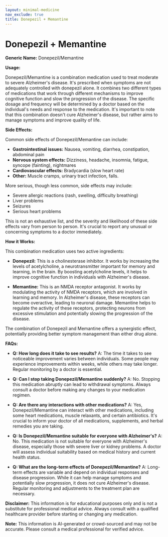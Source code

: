 ```yaml
---
layout: minimal-medicine
nav_exclude: true
title: Donepezil + Memantine
---
```


# Donepezil + Memantine

**Generic Name:** Donepezil/Memantine

**Usage:**

Donepezil/Memantine is a combination medication used to treat moderate to severe Alzheimer's disease.  It's prescribed when symptoms are not adequately controlled with donepezil alone.  It combines two different types of medications that work through different mechanisms to improve cognitive function and slow the progression of the disease.  The specific dosage and frequency will be determined by a doctor based on the individual's needs and response to the medication.  It's important to note that this combination doesn't cure Alzheimer's disease, but rather aims to manage symptoms and improve quality of life.

**Side Effects:**

Common side effects of Donepezil/Memantine can include:

* **Gastrointestinal issues:** Nausea, vomiting, diarrhea, constipation, abdominal pain
* **Nervous system effects:** Dizziness, headache, insomnia, fatigue, syncope (fainting), nightmares
* **Cardiovascular effects:** Bradycardia (slow heart rate)
* **Other:**  Muscle cramps, urinary tract infection, falls.

More serious, though less common, side effects may include:

* Severe allergic reactions (rash, swelling, difficulty breathing)
* Liver problems
* Seizures
* Serious heart problems

This is not an exhaustive list, and the severity and likelihood of these side effects vary from person to person.  It's crucial to report any unusual or concerning symptoms to a doctor immediately.

**How it Works:**

This combination medication uses two active ingredients:

* **Donepezil:** This is a cholinesterase inhibitor.  It works by increasing the levels of acetylcholine, a neurotransmitter important for memory and learning, in the brain. By boosting acetylcholine levels, it helps to improve cognitive function in individuals with Alzheimer's disease.

* **Memantine:** This is an NMDA receptor antagonist.  It works by modulating the activity of NMDA receptors, which are involved in learning and memory.  In Alzheimer's disease, these receptors can become overactive, leading to neuronal damage. Memantine helps to regulate the activity of these receptors, protecting neurons from excessive stimulation and potentially slowing the progression of the disease.

The combination of Donepezil and Memantine offers a synergistic effect, potentially providing better symptom management than either drug alone.

**FAQs:**

* **Q: How long does it take to see results?** A: The time it takes to see noticeable improvement varies between individuals.  Some people may experience improvements within weeks, while others may take longer.  Regular monitoring by a doctor is essential.

* **Q: Can I stop taking Donepezil/Memantine suddenly?** A: No.  Stopping this medication abruptly can lead to withdrawal symptoms.  Always consult a doctor before making any changes to your medication regimen.

* **Q: Are there any interactions with other medications?** A: Yes, Donepezil/Memantine can interact with other medications, including some heart medications, muscle relaxants, and certain antibiotics.  It's crucial to inform your doctor of all medications, supplements, and herbal remedies you are taking.

* **Q: Is Donepezil/Memantine suitable for everyone with Alzheimer's?** A: No. This medication is not suitable for everyone with Alzheimer's disease, especially those with severe liver or kidney problems.  A doctor will assess individual suitability based on medical history and current health status.

* **Q: What are the long-term effects of Donepezil/Memantine?** A: Long-term effects are variable and depend on individual responses and disease progression.  While it can help manage symptoms and potentially slow progression, it does not cure Alzheimer's disease.  Regular monitoring and adjustments to the treatment plan are necessary.


**Disclaimer:** This information is for educational purposes only and is not a substitute for professional medical advice. Always consult with a qualified healthcare provider before starting or changing any medication.


**Note:** This information is AI-generated or crowd-sourced and may not be accurate. Please consult a medical professional for verified advice.